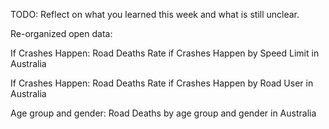 TODO: Reflect on what you learned this week and what is still unclear.

Re-organized open data:

If Crashes Happen:
Road Deaths Rate if Crashes Happen by Speed Limit in Australia

If Crashes Happen:
Road Deaths Rate if Crashes Happen by Road User in Australia

Age group and gender:
Road Deaths by age group and gender in Australia
